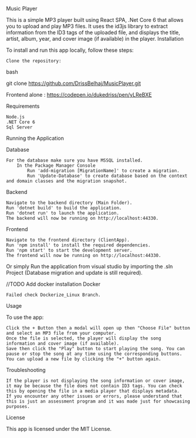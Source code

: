Music Player

This is a simple MP3 player built using React SPA, .Net Core 6 that allows you to upload and play MP3 files. It uses the id3js library to extract information from the ID3 tags of the uploaded file, and displays the title, artist, album, year, and cover image (if available) in the player.
Installation

To install and run this app locally, follow these steps:

    Clone the repository:

bash

git clone https://github.com/DrissBelhaj/MusicPlayer.git

Frontend alone : https://codepen.io/dukedriss/pen/yLReBXE

Requirements

    Node.js
    .NET Core 6
    Sql Server

Running the Application

Database

    For the database make sure you have MSSQL installed.
        In the Package Manager Console
            Run 'add-migration [MigrationName]' to create a migration.
            Run 'Update-Database' to create database based on the context and domain classes and the migration snapshot.   
Backend
     
    Navigate to the backend directory (Main Folder).
    Run 'dotnet build' to build the application.
    Run 'dotnet run' to launch the application.
    The backend will now be running on http://localhost:44330.

Frontend

    Navigate to the frontend directory (ClientApp).
    Run 'npm install' to install the required dependencies.
    Run 'npm start' to start the development server.
    The frontend will now be running on http://localhost:44330.

Or simply Run the application from visual studio by importing the .sln Project (Database migration and update is still required).

//TODO Add docker installation
Docker

    Failed check Dockerize_Linux Branch.


Usage

To use the app:

    Click the + Button then a modal will open up then "Choose File" button and select an MP3 file from your computer.
    Once the file is selected, the player will display the song information and cover image (if available).
    Save then click the "Play" button to start playing the song. You can pause or stop the song at any time using the corresponding buttons.
    You can upload a new file by clicking the "+" button again.

Troubleshooting

    If the player is not displaying the song information or cover image, it may be because the file does not contain ID3 tags. You can check this by opening the file in a media player that displays metadata.
    If you encounter any other issues or errors, please understand that this is just an assessment program and it was made just for showcasing purposes.

License

This app is licensed under the MIT License.
